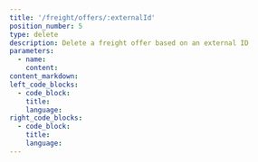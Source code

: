 ```yaml
---
title: '/freight/offers/:externalId'
position_number: 5
type: delete
description: Delete a freight offer based on an external ID
parameters:
  - name:
    content:
content_markdown:
left_code_blocks:
  - code_block:
    title:
    language:
right_code_blocks:
  - code_block:
    title:
    language:
---
```

